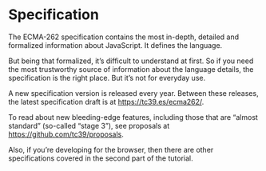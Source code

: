 # Specification

The ECMA-262 specification contains the most in-depth, detailed and formalized information about JavaScript. It defines the language.

But being that formalized, it’s difficult to understand at first. So if you need the most trustworthy source of information about the language details, the specification is the right place. But it’s not for everyday use.

A new specification version is released every year. Between these releases, the latest specification draft is at https://tc39.es/ecma262/.

To read about new bleeding-edge features, including those that are “almost standard” (so-called “stage 3”), see proposals at https://github.com/tc39/proposals.

Also, if you’re developing for the browser, then there are other specifications covered in the second part of the tutorial.